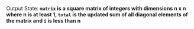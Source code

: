 Output State: **`matrix` is a square matrix of integers with dimensions n x n where n is at least 1, `total` is the updated sum of all diagonal elements of the matrix and `i` is less than n**